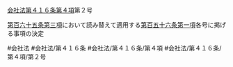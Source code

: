 [会社法第４１６条第４項](会社法＿＿＿＿第４１６条第４項)第２号

[第百六十五条第三項](会社法＿＿＿＿第１６５条第３項)において読み替えて適用する[第百五十六条第一項](会社法＿＿＿＿第１５６条第１項)各号に掲げる事項の決定


#会社法
#会社法/第４１６条
#会社法/第４１６条/第４項
#会社法/第４１６条/第４項/第２号
